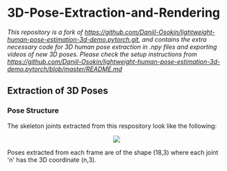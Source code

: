 # 3D-Pose-Extraction-and-Rendering

*This repository is a fork of https://github.com/Daniil-Osokin/lightweight-human-pose-estimation-3d-demo.pytorch.git, and contains the extra necessary code for 3D human pose extraction in .npy files and exporting videos of new 3D poses. Please check the setup instructions from https://github.com/Daniil-Osokin/lightweight-human-pose-estimation-3d-demo.pytorch/blob/master/README.md*

## Extraction of 3D Poses

### Pose Structure
The skeleton joints extracted from this respository look like the following: <br>
<p align="center">
  <img src="data/human_pose_estimation_3d_demo.jpg" />
</p>

Poses extracted from each frame are of the shape (18,3) where each joint 'n' has the 3D coordinate (n,3). <br>


